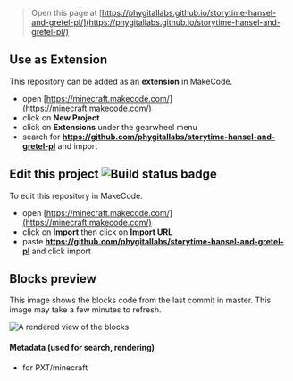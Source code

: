 
> Open this page at [https://phygitallabs.github.io/storytime-hansel-and-gretel-pl/](https://phygitallabs.github.io/storytime-hansel-and-gretel-pl/)

## Use as Extension

This repository can be added as an **extension** in MakeCode.

* open [https://minecraft.makecode.com/](https://minecraft.makecode.com/)
* click on **New Project**
* click on **Extensions** under the gearwheel menu
* search for **https://github.com/phygitallabs/storytime-hansel-and-gretel-pl** and import

## Edit this project ![Build status badge](https://github.com/phygitallabs/storytime-hansel-and-gretel-pl/workflows/MakeCode/badge.svg)

To edit this repository in MakeCode.

* open [https://minecraft.makecode.com/](https://minecraft.makecode.com/)
* click on **Import** then click on **Import URL**
* paste **https://github.com/phygitallabs/storytime-hansel-and-gretel-pl** and click import

## Blocks preview

This image shows the blocks code from the last commit in master.
This image may take a few minutes to refresh.

![A rendered view of the blocks](https://github.com/phygitallabs/storytime-hansel-and-gretel-pl/raw/master/.github/makecode/blocks.png)

#### Metadata (used for search, rendering)

* for PXT/minecraft
<script src="https://makecode.com/gh-pages-embed.js"></script><script>makeCodeRender("{{ site.makecode.home_url }}", "{{ site.github.owner_name }}/{{ site.github.repository_name }}");</script>
